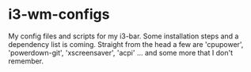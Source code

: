 # i3-wm-configs
My config files and scripts for my i3-bar.  Some installation steps and a dependency list is coming. Straight from the head a few are 'cpupower', 'powerdown-git', 'xscreensaver', 'acpi' ... and some more that I don't remember.
